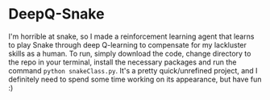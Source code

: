 # DeepQ-Snake
I'm horrible at snake, so I made a reinforcement learning agent that learns to play Snake through deep Q-learning to compensate for my lackluster skills as a human. To run, simply download the code, change directory to the repo in your terminal, install the necessary packages and run the command `python snakeClass.py`. It's a pretty quick/unrefined project, and I definitely need to spend some time working on its appearance, but have fun :)
